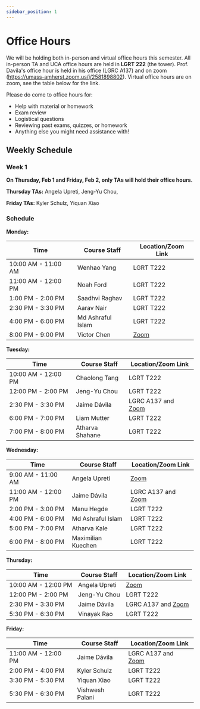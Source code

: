 ```yaml
---
sidebar_position: 1
---
```


# Office Hours

We will be holding both in-person and virtual office hours this semester. All in-person TA and UCA office hours are held in **LGRT 222** (the tower). Prof. Davila's office hour is held in his office (LGRC A137) and on zoom (https://umass-amherst.zoom.us/j/2581898802). Virtual office hours are on zoom, see the table below for the link.

Please do come to office hours for:

-   Help with material or homework
-   Exam review
-   Logistical questions
-   Reviewing past exams, quizzes, or homework
-   Anything else you might need assistance with!

## Weekly Schedule

### Week 1

**On Thursday, Feb 1 and Friday, Feb 2, only TAs will hold their office hours.**

**Thursday TAs:** Angela Upreti, Jeng-Yu Chou,

**Friday TAs:** Kyler Schulz, Yiquan Xiao

### Schedule

**Monday:**

| Time                | Course Staff       | Location/Zoom Link                                                                       |
| ------------------- | ------------------ | ---------------------------------------------------------------------------------------- |
| 10:00 AM - 11:00 AM | Wenhao Yang        | LGRT T222                                                                                |
| 11:00 AM - 12:00 PM | Noah Ford          | LGRT T222                                                                                |
| 1:00 PM - 2:00 PM   | Saadhvi Raghav     | LGRT T222                                                                                |
| 2:30 PM - 3:30 PM   | Aarav Nair         | LGRT T222                                                                                |
| 4:00 PM - 6:00 PM   | Md Ashraful Islam  | LGRT T222                                                                                |
| 8:00 PM - 9:00 PM   | Victor Chen        | [Zoom](https://umass-amherst.zoom.us/j/97949983018?pwd=djhudWpDTnl4cElYSjFIY2xxWXRFZz09) |
**Tuesday:**

| Time                | Course Staff       | Location/Zoom Link                                                                       |
| ------------------- | ------------------ | ---------------------------------------------------------------------------------------- |
| 10:00 AM - 12:00 PM | Chaolong Tang      | LGRT T222                                                                                |
| 12:00 PM - 2:00 PM  | Jeng-Yu Chou       | LGRT T222                                                                                |
| 2:30 PM - 3:30 PM   | Jaime Dávila       | LGRC A137 and [Zoom](https://umass-amherst.zoom.us/j/2581898802)                         |
| 6:00 PM - 7:00 PM   | Liam Mutter        | LGRT T222                                                                                |
| 7:00 PM - 8:00 PM   | Atharva Shahane    | LGRT T222                                                                                |
**Wednesday:**

| Time                | Course Staff       | Location/Zoom Link                                                                       |
| ------------------- | ------------------ | ---------------------------------------------------------------------------------------- |
| 9:00 AM - 11:00 AM  | Angela Upreti      | [Zoom](https://umass-amherst.zoom.us/j/97949983018?pwd=djhudWpDTnl4cElYSjFIY2xxWXRFZz09) |
| 11:00 AM - 12:00 PM | Jaime Dávila       | LGRC A137 and [Zoom](https://umass-amherst.zoom.us/j/2581898802)                         |
| 2:00 PM - 3:00 PM   | Manu Hegde         | LGRT T222                                                                                |
| 4:00 PM - 6:00 PM   | Md Ashraful Islam  | LGRT T222                                                                                |
| 5:00 PM - 7:00 PM   | Atharva Kale       | LGRT T222                                                                                |
| 6:00 PM - 8:00 PM   | Maximilian Kuechen | LGRT T222                                                                                |
**Thursday:**

| Time                | Course Staff       | Location/Zoom Link                                                                       |
| ------------------- | ------------------ | ---------------------------------------------------------------------------------------- |
| 10:00 AM - 12:00 PM | Angela Upreti      | [Zoom](https://umass-amherst.zoom.us/j/97949983018?pwd=djhudWpDTnl4cElYSjFIY2xxWXRFZz09) |
| 12:00 PM - 2:00 PM  | Jeng-Yu Chou       | LGRT T222                                                                                |
| 2:30 PM - 3:30 PM   | Jaime Dávila       | LGRC A137 and [Zoom](https://umass-amherst.zoom.us/j/2581898802)                         |
| 5:30 PM - 6:30 PM   | Vinayak Rao        | LGRT T222                                                                                |
**Friday:**

| Time                | Course Staff       | Location/Zoom Link                                                                       |
| ------------------- | ------------------ | ---------------------------------------------------------------------------------------- |
| 11:00 AM - 12:00 PM | Jaime Dávila       | LGRC A137 and [Zoom](https://umass-amherst.zoom.us/j/2581898802)                         |
| 2:00 PM - 4:00 PM   | Kyler Schulz       | LGRT T222                                                                                |
| 3:30 PM - 5:30 PM   | Yiquan Xiao        | LGRT T222                                                                                |
| 5:30 PM - 6:30 PM   | Vishwesh Palani    | LGRT T222                                                                                |
